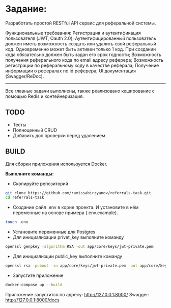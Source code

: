 # Задание: 
Разработать простой RESTful API сервис для реферальной системы.

Функциональные требования:
Регистрация и аутентификация пользователя (JWT, Oauth 2.0);
Аутентифицированный пользователь должен иметь возможность создать или удалить свой реферальный код. Одновременно может быть активен только 1 код. При создании кода обязательно должен быть задан его срок годности;
Возможность получения реферального кода по email 	адресу реферера;
Возможность регистрации по реферальному коду в 	качестве реферала;
Получение 	информации о рефералах по id 	реферера;
UI документация 	(Swagger/ReDoc).

***

Все главные задачи выполнены, также реализовано кеширование с помощью Redis и контейнеризация.

## TODO
 - Тесты
 - Полноценный CRUD
 - Добавить доп проверки перед удалением


## BUILD

Для сборки приложения используется Docker.

**Выполните команды:**
- Скопируйте репозиторий
```bash
git clone https://github.com/ramissabirzyanov/referrals-task.git
cd referrals-task
```
- Создание файл .env в корне проекта. И установите в нём переменные на основе примера (.env.example).
```bash
touch .env
```
- Установите переменные для Postgres
- Для инициализации privet_key выполните команду
```bash
openssl genpkey -algorithm RSA -out app/core/keys/jwt-private.pem
```
- Для инициализции public_key выполните команду
```bash
openssl rsa -pubout -in app/core/keys/jwt-private.pem -out app/core/keys/jwt-public.pem
```
- Запустите приложение
```bash
docker-compose up --build
```

Приложение запустится по адресу: http://127.0.0.1:8000/
Swagger: http://127.0.0.1:8000/docs